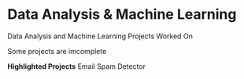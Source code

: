 # Data Analysis & Machine Learning

Data Analysis and Machine Learning Projects Worked On

Some projects are imcomplete

**Highlighted Projects**
      Email Spam Detector
